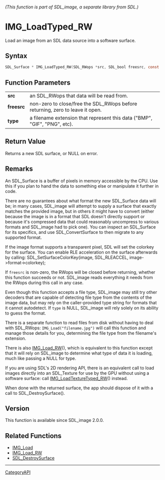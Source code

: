 ###### (This function is part of SDL_image, a separate library from SDL.)
# IMG_LoadTyped_RW

Load an image from an SDL data source into a software surface.

## Syntax

```c
SDL_Surface * IMG_LoadTyped_RW(SDL_RWops *src, SDL_bool freesrc, const char *type);

```

## Function Parameters

|                 |                                                                               |
| --------------- | ----------------------------------------------------------------------------- |
| **src**         | an SDL_RWops that data will be read from.                                     |
| **freesrc**     | non-zero to close/free the SDL_RWops before returning, zero to leave it open. |
| **type**        | a filename extension that represent this data ("BMP", "GIF", "PNG", etc).     |

## Return Value

Returns a new SDL surface, or NULL on error.

## Remarks

An SDL_Surface is a buffer of pixels in memory accessible by the CPU. Use
this if you plan to hand the data to something else or manipulate it
further in code.

There are no guarantees about what format the new SDL_Surface data will be;
in many cases, SDL_image will attempt to supply a surface that exactly
matches the provided image, but in others it might have to convert (either
because the image is in a format that SDL doesn't directly support or
because it's compressed data that could reasonably uncompress to various
formats and SDL_image had to pick one). You can inspect an SDL_Surface for
its specifics, and use SDL_ConvertSurface to then migrate to any supported
format.

If the image format supports a transparent pixel, SDL will set the colorkey
for the surface. You can enable RLE acceleration on the surface afterwards
by calling: SDL_SetSurfaceColorKey(image, SDL_RLEACCEL,
image->format->colorkey);

If `freesrc` is non-zero, the RWops will be closed before returning,
whether this function succeeds or not. SDL_image reads everything it needs
from the RWops during this call in any case.

Even though this function accepts a file type, SDL_image may still try
other decoders that are capable of detecting file type from the contents of
the image data, but may rely on the caller-provided type string for formats
that it cannot autodetect. If `type` is NULL, SDL_image will rely solely on
its ability to guess the format.

There is a separate function to read files from disk without having to deal
with SDL_RWops: `IMG_Load("filename.jpg")` will call this function and
manage those details for you, determining the file type from the filename's
extension.

There is also [IMG_Load_RW](IMG_Load_RW)(), which is equivalent to this
function except that it will rely on SDL_image to determine what type of
data it is loading, much like passing a NULL for type.

If you are using SDL's 2D rendering API, there is an equivalent call to
load images directly into an SDL_Texture for use by the GPU without using a
software surface: call [IMG_LoadTextureTyped_RW](IMG_LoadTextureTyped_RW)()
instead.

When done with the returned surface, the app should dispose of it with a
call to SDL_DestroySurface().

## Version

This function is available since SDL_image 2.0.0.

## Related Functions

* [IMG_Load](IMG_Load)
* [IMG_Load_RW](IMG_Load_RW)
* [SDL_DestroySurface](SDL_DestroySurface)

----
[CategoryAPI](CategoryAPI)

